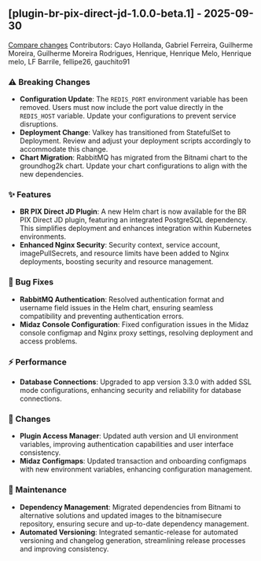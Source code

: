 ## [plugin-br-pix-direct-jd-1.0.0-beta.1] - 2025-09-30

[Compare changes](https://github.com/LerianStudio/helm/compare/425775a5297a03a3a14e03cf9fac02924798098c...plugin-br-pix-direct-jd-v1.0.0-beta.1)
Contributors: Cayo Hollanda, Gabriel Ferreira, Guilherme Moreira, Guilherme Moreira Rodrigues, Henrique, Henrique Melo, Henrique melo, LF Barrile, fellipe26, gauchito91

### ⚠️ Breaking Changes
- **Configuration Update**: The `REDIS_PORT` environment variable has been removed. Users must now include the port value directly in the `REDIS_HOST` variable. Update your configurations to prevent service disruptions.
- **Deployment Change**: Valkey has transitioned from StatefulSet to Deployment. Review and adjust your deployment scripts accordingly to accommodate this change.
- **Chart Migration**: RabbitMQ has migrated from the Bitnami chart to the groundhog2k chart. Update your chart configurations to align with the new dependencies.

### ✨ Features
- **BR PIX Direct JD Plugin**: A new Helm chart is now available for the BR PIX Direct JD plugin, featuring an integrated PostgreSQL dependency. This simplifies deployment and enhances integration within Kubernetes environments.
- **Enhanced Nginx Security**: Security context, service account, imagePullSecrets, and resource limits have been added to Nginx deployments, boosting security and resource management.

### 🐛 Bug Fixes
- **RabbitMQ Authentication**: Resolved authentication format and username field issues in the Helm chart, ensuring seamless compatibility and preventing authentication errors.
- **Midaz Console Configuration**: Fixed configuration issues in the Midaz console configmap and Nginx proxy settings, resolving deployment and access problems.

### ⚡ Performance
- **Database Connections**: Upgraded to app version 3.3.0 with added SSL mode configurations, enhancing security and reliability for database connections.

### 🔄 Changes
- **Plugin Access Manager**: Updated auth version and UI environment variables, improving authentication capabilities and user interface consistency.
- **Midaz Configmaps**: Updated transaction and onboarding configmaps with new environment variables, enhancing configuration management.

### 🔧 Maintenance
- **Dependency Management**: Migrated dependencies from Bitnami to alternative solutions and updated images to the bitnamisecure repository, ensuring secure and up-to-date dependency management.
- **Automated Versioning**: Integrated semantic-release for automated versioning and changelog generation, streamlining release processes and improving consistency.


